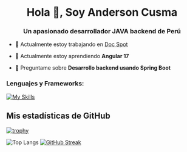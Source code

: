 <h1 align="center">Hola 👋, Soy Anderson Cusma</h1>
<h3 align="center">Un apasionado desarrollador JAVA backend de Perú</h3>

- 🔭 Actualmente estoy trabajando en [Doc Spot](https://github.com/ahuaracab/c18-39-n-java-angular)

- 🌱 Actualmente estoy aprendiendo **Angular 17**

- 💬 Preguntame sobre **Desarrollo backend usando Spring Boot**

<p align="left">
</p>

<h3 align="left">Lenguajes y Frameworks:</h3>

[![My Skills](https://skillicons.dev/icons?i=java,javascript,python,spring,postgresql,mysql,mongodb,docker,ubuntu,git,github,postman,angular,html,css,tailwindcss,bootstrap)](https://skillicons.dev)


<h2>Mis estadísticas de GitHub</h2>

[![trophy](https://github-profile-trophy.vercel.app/?username=anderson2093&theme=onedark)](https://github.com/ryo-ma/github-profile-trophy)


![Top Langs](https://github-readme-stats.vercel.app/api/top-langs/?username=anderson2093&theme=tokyonight&hide=typescript,html)
[![GitHub Streak](https://github-readme-streak-stats.herokuapp.com?user=anderson2093&theme=tokyonight)](https://git.io/streak-stats)

